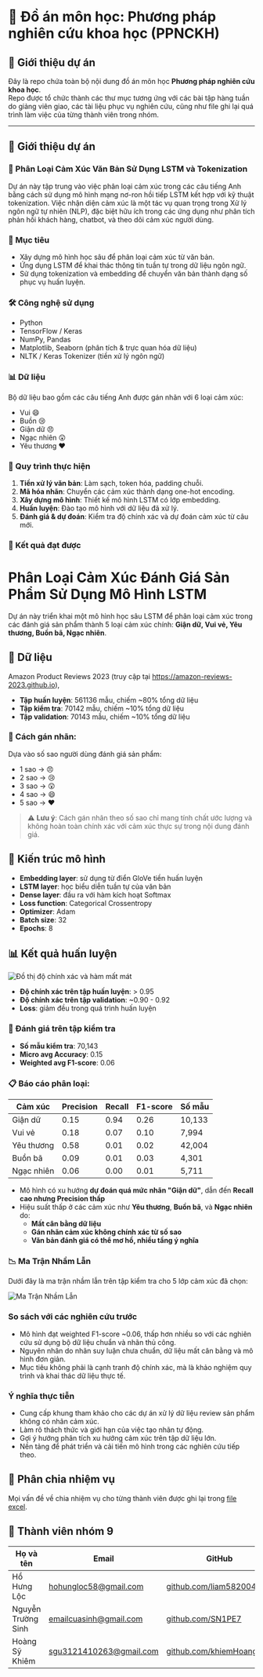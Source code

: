 # 📘 Đồ án môn học: Phương pháp nghiên cứu khoa học (PPNCKH)

## 🌟 Giới thiệu dự án

Đây là repo chứa toàn bộ nội dung đồ án môn học **Phương pháp nghiên cứu khoa học**.  
Repo được tổ chức thành các thư mục tương ứng với các bài tập hàng tuần do giảng viên giao, các tài liệu phục vụ nghiên cứu, cũng như file ghi lại quá trình làm việc của từng thành viên trong nhóm.

---

## 🎯 Giới thiệu dự án

### 🧠 Phân Loại Cảm Xúc Văn Bản Sử Dụng LSTM và Tokenization

Dự án này tập trung vào việc phân loại cảm xúc trong các câu tiếng Anh bằng cách sử dụng mô hình mạng nơ-ron hồi tiếp LSTM kết hợp với kỹ thuật tokenization. Việc nhận diện cảm xúc là một tác vụ quan trọng trong Xử lý ngôn ngữ tự nhiên (NLP), đặc biệt hữu ích trong các ứng dụng như phân tích phản hồi khách hàng, chatbot, và theo dõi cảm xúc người dùng.

### 🎯 Mục tiêu

- Xây dựng mô hình học sâu để phân loại cảm xúc từ văn bản.
- Ứng dụng LSTM để khai thác thông tin tuần tự trong dữ liệu ngôn ngữ.
- Sử dụng tokenization và embedding để chuyển văn bản thành dạng số phục vụ huấn luyện.

### 🛠️ Công nghệ sử dụng

- Python
- TensorFlow / Keras
- NumPy, Pandas
- Matplotlib, Seaborn (phân tích & trực quan hóa dữ liệu)
- NLTK / Keras Tokenizer (tiền xử lý ngôn ngữ)

### 📊 Dữ liệu

Bộ dữ liệu bao gồm các câu tiếng Anh được gán nhãn với 6 loại cảm xúc:

- Vui 😄
- Buồn 😢
- Giận dữ 😠
- Ngạc nhiên 😲
- Yêu thương ❤️

### 🧪 Quy trình thực hiện

1. **Tiền xử lý văn bản**: Làm sạch, token hóa, padding chuỗi.
2. **Mã hóa nhãn**: Chuyển các cảm xúc thành dạng one-hot encoding.
3. **Xây dựng mô hình**: Thiết kế mô hình LSTM có lớp embedding.
4. **Huấn luyện**: Đào tạo mô hình với dữ liệu đã xử lý.
5. **Đánh giá & dự đoán**: Kiểm tra độ chính xác và dự đoán cảm xúc từ câu mới.

### 🚀 Kết quả đạt được

# Phân Loại Cảm Xúc Đánh Giá Sản Phẩm Sử Dụng Mô Hình LSTM

Dự án này triển khai một mô hình học sâu LSTM để phân loại cảm xúc trong các đánh giá sản phẩm thành 5 loại cảm xúc chính: **Giận dữ, Vui vẻ, Yêu thương, Buồn bã, Ngạc nhiên**.

## 📁 Dữ liệu

Amazon Product Reviews 2023 (truy cập tại https://amazon-reviews-2023.github.io),

- **Tập huấn luyện**: 561136 mẫu, chiếm ~80% tổng dữ liệu
- **Tập kiểm tra**: 70142 mẫu, chiếm ~10% tổng dữ liệu
- **Tập validation**: 70143 mẫu, chiếm ~10% tổng dữ liệu

### 📌 Cách gán nhãn:

Dựa vào số sao người dùng đánh giá sản phẩm:

- 1 sao → 😠
- 2 sao → 😢
- 3 sao → 😲
- 4 sao → 😄
- 5 sao → ❤️

> ⚠️ **Lưu ý**: Cách gán nhãn theo số sao chỉ mang tính chất ước lượng và không hoàn toàn chính xác với cảm xúc thực sự trong nội dung đánh giá.

## 🧠 Kiến trúc mô hình

- **Embedding layer**: sử dụng từ điển GloVe tiền huấn luyện
- **LSTM layer**: học biểu diễn tuần tự của văn bản
- **Dense layer**: đầu ra với hàm kích hoạt Softmax
- **Loss function**: Categorical Crossentropy
- **Optimizer**: Adam
- **Batch size**: 32
- **Epochs**: 8

## 📊 Kết quả huấn luyện

![Đồ thị độ chính xác và hàm mất mát](images/c06c6534-1410-490c-ad24-207c9c109584.png)

- **Độ chính xác trên tập huấn luyện**: > 0.95
- **Độ chính xác trên tập validation**: ~0.90 - 0.92
- **Loss**: giảm đều trong quá trình huấn luyện

### 🧪 Đánh giá trên tập kiểm tra

- **Số mẫu kiểm tra**: 70,143
- **Micro avg Accuracy**: 0.15
- **Weighted avg F1-score**: 0.06

### 📋 Báo cáo phân loại:

| Cảm xúc    | Precision | Recall | F1-score | Số mẫu |
| ---------- | --------- | ------ | -------- | ------ |
| Giận dữ    | 0.15      | 0.94   | 0.26     | 10,133 |
| Vui vẻ     | 0.18      | 0.07   | 0.10     | 7,994  |
| Yêu thương | 0.58      | 0.01   | 0.02     | 42,004 |
| Buồn bã    | 0.09      | 0.01   | 0.03     | 4,301  |
| Ngạc nhiên | 0.06      | 0.00   | 0.01     | 5,711  |

- Mô hình có xu hướng **dự đoán quá mức nhãn "Giận dữ"**, dẫn đến **Recall cao nhưng Precision thấp**
- Hiệu suất thấp ở các cảm xúc như **Yêu thương**, **Buồn bã**, và **Ngạc nhiên** do:
  - **Mất cân bằng dữ liệu**
  - **Gán nhãn cảm xúc không chính xác từ số sao**
  - **Văn bản đánh giá có thể mơ hồ, nhiều tầng ý nghĩa**

### 📉 Ma Trận Nhầm Lẫn

Dưới đây là ma trận nhầm lẫn trên tập kiểm tra cho 5 lớp cảm xúc đã chọn:

![Ma Trận Nhầm Lẫn](./b00ec8d8-6f70-45a5-a38d-2c14ff476be9.png)

### So sách với các nghiên cứu trước

- Mô hình đạt weighted F1-score ~0.06, thấp hơn nhiều so với các nghiên cứu sử dụng bộ dữ liệu chuẩn và nhãn thủ công.
- Nguyên nhân do nhãn suy luận chưa chuẩn, dữ liệu mất cân bằng và mô hình đơn giản.
- Mục tiêu không phải là cạnh tranh độ chính xác, mà là khảo nghiệm quy trình và khai thác dữ liệu thực tế.

### Ý nghĩa thực tiễn

- Cung cấp khung tham khảo cho các dự án xử lý dữ liệu review sản phẩm không có nhãn cảm xúc.
- Làm rõ thách thức và giới hạn của việc tạo nhãn tự động.
- Gợi ý hướng phân tích xu hướng cảm xúc trên tập dữ liệu lớn.
- Nền tảng để phát triển và cải tiến mô hình trong các nghiên cứu tiếp theo.

## 📌 Phân chia nhiệm vụ

Mọi vấn đề về chia nhiệm vụ cho từng thành viên được ghi lại trong [file excel](https://docs.google.com/spreadsheets/d/1BWWnReTbgG30a_czvhPYuBuIEiTJpfAB2ER254yJjf0/edit?usp=sharing).

## 👥 Thành viên nhóm 9

| Họ và tên          | Email                                                   | GitHub                                                        | Website cá nhân                                                                 |
| ------------------ | ------------------------------------------------------- | ------------------------------------------------------------- | ------------------------------------------------------------------------------- |
| Hồ Hưng Lộc        | [hohungloc58@gmail.com](mailto:hohungloc58@gmail.com)   | [github.com/liam582004](https://github.com/liam582004)        | [liam582004.github.io/portfolio-cv](https://liam582004.github.io/portfolio-cv/) |
| Nguyễn Trường Sinh | [emailcuasinh@gmail.com](mailto:emailcuasinh@gmail.com) | [github.com/SN1PE7](https://github.com/SN1PE7)                | [sn1pe7.github.io](https://sn1pe7.github.io/)                                   |
| Hoàng Sỹ Khiêm     | [sgu3121410263@gmail.com](sgu3121410263@gmail.com)      | [github.com/khiemHoang141](https://github.com/khiemHoang1410) | [khiemhoang1410.github.io](https://khiemhoang1410.github.io)                    |
